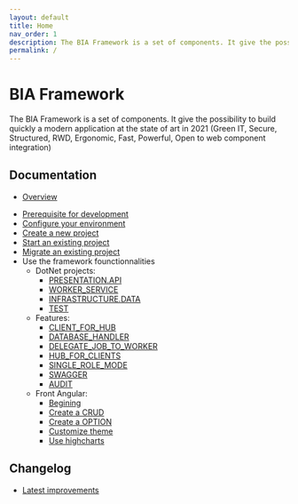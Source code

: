 ```yaml
---
layout: default
title: Home
nav_order: 1
description: The BIA Framework is a set of components. It give the possibility to build quickly a modern application at the state of art in 2021 (Green IT, Secure, Structured, RWD, Ergonomic, Fast, Powerful, Open to web component integration)
permalink: /
---
```


# BIA Framework

The BIA Framework is a set of components. It give the possibility to build quickly a modern application at the state of art in 2021 (Green IT, Secure, Structured, RWD, Ergonomic, Fast, Powerful, Open to web component integration)

## Documentation
* [Overview](./docs/OVERVIEW.md)
<!-- * [The live demo](https://biateam.github.io/BIADemo/) -->
* [Prerequisite for development](./docs/PREREQUISITE.md)
* [Configure your environment](./docs/ConfigureEnv/CONFIGURE_YOUR_DEV_ENVIRONMENT.md)
* [Create a new project](./docs/NEW_PROJECT.md)
* [Start an existing project](./docs/START_EXISTING_PROJECT.md)
* [Migrate an existing project](./docs/Migration/MIGRATION.md)
* Use the framework founctionnalities
  * DotNet projects:
    * [PRESENTATION.API](./docs/Projects/01-PRESENTATION.API.md)
    * [WORKER_SERVICE](./docs/Projects/01-WORKER_SERVICE.md)
    * [INFRASTRUCTURE.DATA](./docs/Projects/04-INFRASTRUCTURE.DATA.md)
    * [TEST](./docs/Projects/99-TEST.md)
  * Features:
    * [CLIENT_FOR_HUB](./docs/Features/CLIENT_FOR_HUB.md)
    * [DATABASE_HANDLER](./docs/Features/DATABASE_HANDLER.md)
    * [DELEGATE_JOB_TO_WORKER](./docs/Features/DELEGATE_JOB_TO_WORKER.md)
    * [HUB_FOR_CLIENTS](./docs/Features/HUB_FOR_CLIENTS.md)
    * [SINGLE_ROLE_MODE](./docs/Features/SINGLE_ROLE_MODE.md)
    * [SWAGGER](./docs/Features/SWAGGER.md)
    * [AUDIT](./docs/Features/AUDIT.md)
  * Front Angular:
    * [Begining](./docs/Front/BEGINING.md)
    * [Create a CRUD](./docs/FRONT/CRUD_UNIVERSAL_MODE.md)
    * [Create a OPTION](./docs/FRONT/OPTION.md)
    * [Customize theme](./docs/FRONT/CUSTOMIZE_THEME.md)
    * [Use highcharts](./docs/FRONT/HIGHCHARTS.md)

## Changelog
* [Latest improvements](./CHANGELOG.md)